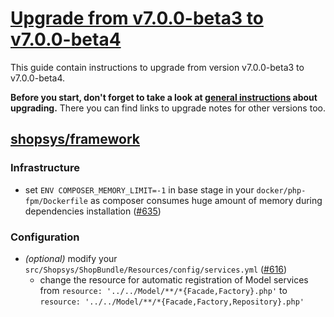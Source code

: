 # [Upgrade from v7.0.0-beta3 to v7.0.0-beta4](https://github.com/shopsys/shopsys/compare/v7.0.0-beta3...v7.0.0-beta4)

This guide contain instructions to upgrade from version v7.0.0-beta3 to v7.0.0-beta4.

**Before you start, don't forget to take a look at [general instructions](/UPGRADE.md) about upgrading.**
There you can find links to upgrade notes for other versions too.

## [shopsys/framework]
### Infrastructure
- set `ENV COMPOSER_MEMORY_LIMIT=-1` in base stage in your `docker/php-fpm/Dockerfile` as composer consumes huge amount of memory during dependencies installation ([#635](https://github.com/shopsys/shopsys/pull/635/files))

### Configuration
- *(optional)* modify your `src/Shopsys/ShopBundle/Resources/config/services.yml` ([#616](https://github.com/shopsys/shopsys/pull/616))
    - change the resource for automatic registration of Model services from `resource: '../../Model/**/*{Facade,Factory}.php'` to `resource: '../../Model/**/*{Facade,Factory,Repository}.php'`

[shopsys/framework]: https://github.com/shopsys/framework
